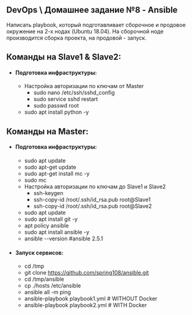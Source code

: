 ## DevOps \ Домашнее задание №8 - Ansible

Написать playbook, который подготавливает сборочное и продовое окружение на 2-х нодах (Ubuntu 18.04). На сборочной ноде производится сборка проекта, на продовой - запуск. 


## Команды на Slave1 & Slave2:
  - #### Подготовка инфраструктуры:
    - Настройка авторизации по ключам от Master
      - sudo nano /etc/ssh/sshd_config
      - sudo service sshd restart
      - sudo passwd root
    - sudo apt install python -y


## Команды на Master:
  - #### Подготовка инфраструктуры:
    - sudo apt update
    - sudo apt-get update
    - sudo apt-get install mc -y
    - sudo mc
    - Настройка авторизации по ключам до Slave1 и Slave2
      - ssh-keygen
      - ssh-copy-id /root/.ssh/id_rsa.pub root@Slave1
      - ssh-copy-id /root/.ssh/id_rsa.pub root@Slave2
    - sudo apt update
    - sudo apt install git -y
    - apt policy ansible
    - sudo apt install ansible -y
    - ansible --version #ansible 2.5.1
  - #### Запуск сервисов:
    - cd /tmp
    - git clone https://github.com/spring108/ansible.git
    - cd /tmp/ansible
    - cp ./hosts /etc/ansible
    - ansible all -m ping
    - ansible-playbook playbook1.yml # WITHOUT Docker
    - ansible-playbook playbook2.yml # WITH    Docker
